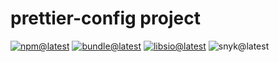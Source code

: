 # prettier-config project

[![npm@latest][img:npm@latest]][link:npm@latest]
[![bundle@latest][img:bundle@latest]][link:bundle@latest]
[![libsio@latest][img:libsio@latest]][link:libsio@latest]
![snyk@latest][img:snyk@latest]

<!-- LINKS SECTION -->

[img:npm@latest]: https://img.shields.io/npm/v/@kcws/prettier-config/latest?style=flat-square
[img:libsio@latest]: https://img.shields.io/librariesio/release/npm/@kcws/prettier-config?style=flat-square
[link:libsio@latest]: https://libraries.io/npm/@kcws%2Fprettier-config
[link:npm@latest]: https://www.npmjs.com/package/@kcws/prettier-config/v/latest
[img:snyk@latest]: https://img.shields.io/snyk/vulnerabilities/npm/@kcws/prettier-config?style=flat-square
[img:bundle@latest]: https://img.shields.io/bundlephobia/min/@kcws/prettier-config/latest?style=flat-square&label=size
[link:bundle@latest]: https://bundlephobia.com/result?p=@kcws/prettier-config@latest
